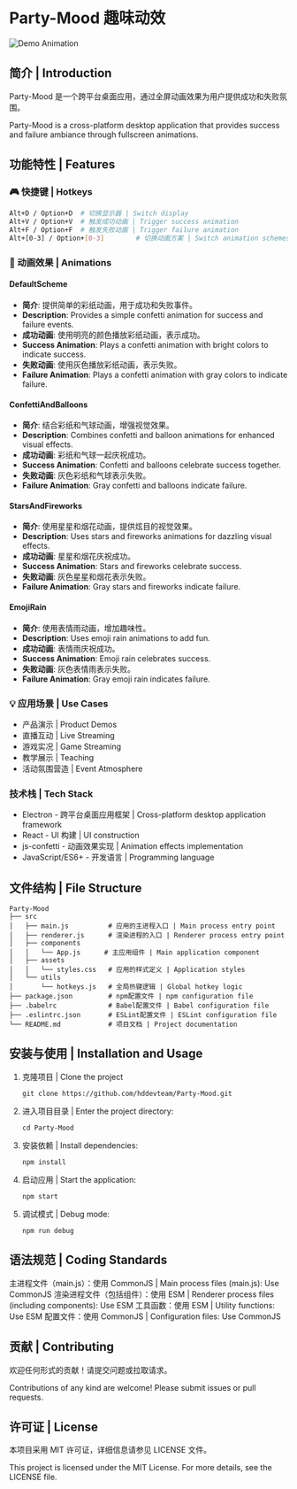 # Party-Mood 趣味动效
![Demo Animation](./demo/demo1.gif)

## 简介 | Introduction
Party-Mood 是一个跨平台桌面应用，通过全屏动画效果为用户提供成功和失败氛围。

Party-Mood is a cross-platform desktop application that provides success and failure ambiance through fullscreen animations.

## 功能特性 | Features

### 🎮 快捷键 | Hotkeys
```bash
Alt+D / Option+D  # 切换显示器 | Switch display
Alt+V / Option+V  # 触发成功动画 | Trigger success animation
Alt+F / Option+F  # 触发失败动画 | Trigger failure animation
Alt+[0-3] / Option+[0-3]        # 切换动画方案 | Switch animation schemes
```

### 🎨 动画效果 | Animations

#### DefaultScheme
- **简介**: 提供简单的彩纸动画，用于成功和失败事件。
- **Description**: Provides a simple confetti animation for success and failure events.
- **成功动画**: 使用明亮的颜色播放彩纸动画，表示成功。
- **Success Animation**: Plays a confetti animation with bright colors to indicate success.
- **失败动画**: 使用灰色播放彩纸动画，表示失败。
- **Failure Animation**: Plays a confetti animation with gray colors to indicate failure.

#### ConfettiAndBalloons
- **简介**: 结合彩纸和气球动画，增强视觉效果。
- **Description**: Combines confetti and balloon animations for enhanced visual effects.
- **成功动画**: 彩纸和气球一起庆祝成功。
- **Success Animation**: Confetti and balloons celebrate success together.
- **失败动画**: 灰色彩纸和气球表示失败。
- **Failure Animation**: Gray confetti and balloons indicate failure.

#### StarsAndFireworks
- **简介**: 使用星星和烟花动画，提供炫目的视觉效果。
- **Description**: Uses stars and fireworks animations for dazzling visual effects.
- **成功动画**: 星星和烟花庆祝成功。
- **Success Animation**: Stars and fireworks celebrate success.
- **失败动画**: 灰色星星和烟花表示失败。
- **Failure Animation**: Gray stars and fireworks indicate failure.

#### EmojiRain
- **简介**: 使用表情雨动画，增加趣味性。
- **Description**: Uses emoji rain animations to add fun.
- **成功动画**: 表情雨庆祝成功。
- **Success Animation**: Emoji rain celebrates success.
- **失败动画**: 灰色表情雨表示失败。
- **Failure Animation**: Gray emoji rain indicates failure.


### 💡 应用场景 | Use Cases
- 产品演示 | Product Demos
- 直播互动 | Live Streaming
- 游戏实况 | Game Streaming
- 教学展示 | Teaching
- 活动氛围营造 | Event Atmosphere

### 技术栈 | Tech Stack
- Electron - 跨平台桌面应用框架 | Cross-platform desktop application framework
- React - UI 构建 | UI construction
- js-confetti - 动画效果实现 | Animation effects implementation
- JavaScript/ES6+ - 开发语言 | Programming language


## 文件结构 | File Structure
```
Party-Mood
├── src
│   ├── main.js          # 应用的主进程入口 | Main process entry point
│   ├── renderer.js      # 渲染进程的入口 | Renderer process entry point
│   ├── components
│   │   └── App.js      # 主应用组件 | Main application component
│   ├── assets
│   │   └── styles.css   # 应用的样式定义 | Application styles
│   └── utils
│       └── hotkeys.js   # 全局热键逻辑 | Global hotkey logic
├── package.json         # npm配置文件 | npm configuration file
├── .babelrc             # Babel配置文件 | Babel configuration file
├── .eslintrc.json       # ESLint配置文件 | ESLint configuration file
└── README.md            # 项目文档 | Project documentation
```

## 安装与使用 | Installation and Usage
1. 克隆项目 | Clone the project
   ```
   git clone https://github.com/hddevteam/Party-Mood.git
   ```
2. 进入项目目录 | Enter the project directory:
   ```
   cd Party-Mood
   ```
3. 安装依赖 | Install dependencies:
   ```
   npm install
   ```
4. 启动应用 | Start the application:
   ```
   npm start
   ```
5. 调试模式 | Debug mode:
   ```
   npm run debug
   ```

## 语法规范 | Coding Standards
主进程文件（main.js）：使用 CommonJS | Main process files (main.js): Use CommonJS
渲染进程文件（包括组件）：使用 ESM | Renderer process files (including components): Use ESM
工具函数：使用 ESM | Utility functions: Use ESM
配置文件：使用 CommonJS | Configuration files: Use CommonJS

## 贡献 | Contributing
欢迎任何形式的贡献！请提交问题或拉取请求。

Contributions of any kind are welcome! Please submit issues or pull requests.

## 许可证 | License
本项目采用 MIT 许可证，详细信息请参见 LICENSE 文件。

This project is licensed under the MIT License. For more details, see the LICENSE file.